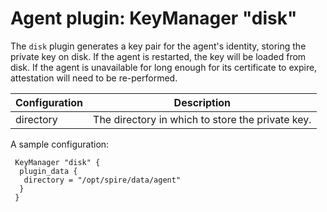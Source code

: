 # Agent plugin: KeyManager "disk"

The `disk` plugin generates a key pair for the agent's identity, storing the private key
on disk. If the agent is restarted, the key will be loaded from disk. If the agent is unavailable
for long enough for its certificate to expire, attestation will need to be re-performed.

| Configuration | Description |
| ------------- | ----------- |
| directory     | The directory in which to store the private key. |

A sample configuration:

```
 KeyManager "disk" {
  plugin_data {
   directory = "/opt/spire/data/agent"
  }
 }
```
